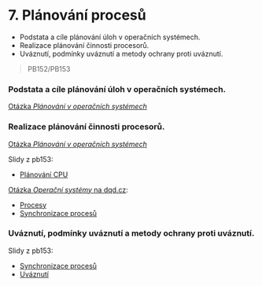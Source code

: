 # 7. Plánování procesů

- Podstata a cíle plánování úloh v operačních systémech.
- Realizace plánování činnosti procesorů.
- Uváznutí, podmínky uváznutí a metody ochrany proti uváznutí.

> PB152/PB153

### Podstata a cíle plánování úloh v operačních systémech.

[Otázka *Plánování v operačních systémech*](http://statnice.dqd.cz/home:prog:ap6)

### Realizace plánování činnosti procesorů.

[Otázka *Plánování v operačních systémech*](http://statnice.dqd.cz/home:prog:ap6)

Slidy z pb153:
- [Plánování CPU](https://is.muni.cz/auth/el/1433/jaro2016/PB153/um/pb153_7.pdf)

[Otázka *Operační systémy* na dqd.cz](http://statnice.dqd.cz/home:prog:ap5):
- [Procesy](http://statnice.dqd.cz/home:prog:ap5#procesy)
- [Synchronizace procesů](http://statnice.dqd.cz/home:prog:ap5#synchronizace_procesu)

### Uváznutí, podmínky uváznutí a metody ochrany proti uváznutí.

Slidy z pb153:
- [Synchronizace procesů](https://is.muni.cz/auth/el/1433/jaro2016/PB153/um/pb153_8.pdf)
- [Uváznutí](https://is.muni.cz/auth/el/1433/jaro2016/PB153/um/pb153_9.pdf)
